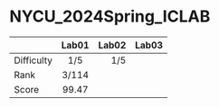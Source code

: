 # NYCU_2024Spring_ICLAB

|             | Lab01  | Lab02 | Lab03  |
| ------------|:------:| -----:| ------:|
| Difficulty  |  1/5   |  1/5  |
| Rank        |  3/114 |    |
| Score       |  99.47 |    |
